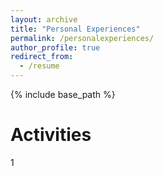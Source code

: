 ```yaml
---
layout: archive
title: "Personal Experiences"
permalink: /personalexperiences/
author_profile: true
redirect_from:
  - /resume
---
```


{% include base_path %}

Activities
======
1
